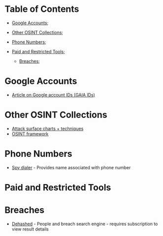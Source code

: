 # Table of Contents

* [Google Accounts](#google-accounts);
* [Other OSINT Collections](#other-osint-collections);
* [Phone Numbers](#phone-numbers);

* [Paid and Restricted Tools](#paid-and-restricted-tools);
  * [Breaches](#breaches);

# Google Accounts
* [Article on Google account IDs (GAIA IDs)](https://sector035.nl/articles/keeping-a-grip-on-google-ids)

# Other OSINT Collections
* [Attack surface charts + techniques](https://github.com/sinwindie/OSINT)
* [OSINT framework](https://osintframework.com/)

# Phone Numbers
* [Spy dialer](https://www.spydialer.com/) - Provides name associated with phone number

# Paid and Restricted Tools

# Breaches
* [Dehashed](https://dehashed.com/) - People and breach search engine - requires subscription to view result details

